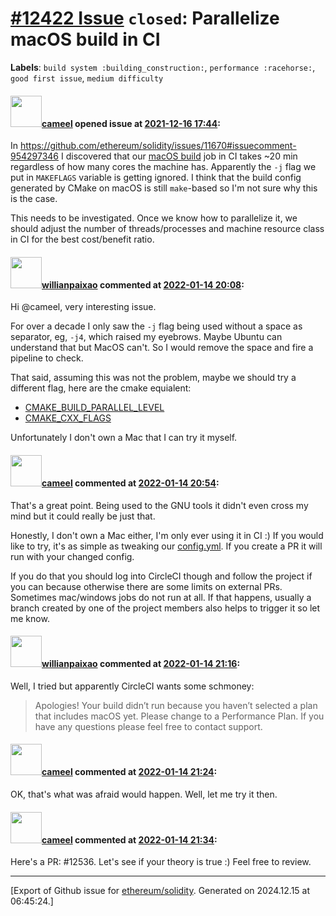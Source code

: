 # [\#12422 Issue](https://github.com/ethereum/solidity/issues/12422) `closed`: Parallelize macOS build in CI
**Labels**: `build system :building_construction:`, `performance :racehorse:`, `good first issue`, `medium difficulty`


#### <img src="https://avatars.githubusercontent.com/u/137030?v=4" width="50">[cameel](https://github.com/cameel) opened issue at [2021-12-16 17:44](https://github.com/ethereum/solidity/issues/12422):

In https://github.com/ethereum/solidity/issues/11670#issuecomment-954297346 I discovered that our [macOS build](https://github.com/ethereum/solidity/blob/v0.8.10/.circleci/config.yml#L673-L707) job in CI takes ~20 min regardless of how many cores the machine has. Apparently the `-j` flag we put in `MAKEFLAGS` variable is getting ignored. I think that the build config generated by CMake on macOS is still `make`-based so I'm not sure why this is the case.

This needs to be investigated. Once we know how to parallelize it, we should adjust the number of threads/processes and machine resource class in CI for the best cost/benefit ratio.

#### <img src="https://avatars.githubusercontent.com/u/201236?u=efb457efc42d282fcc992c65d3c48a343cc49d27&v=4" width="50">[willianpaixao](https://github.com/willianpaixao) commented at [2022-01-14 20:08](https://github.com/ethereum/solidity/issues/12422#issuecomment-1013440753):

Hi @cameel, very interesting issue.

For over a decade I only saw the `-j` flag being used without a space as separator, eg, `-j4`, which raised my eyebrows. Maybe Ubuntu can understand that but MacOS can't. So I would remove the space and fire a pipeline to check.

That said, assuming this was not the problem, maybe we should try a different flag, here are the cmake equialent:

- [CMAKE_BUILD_PARALLEL_LEVEL](https://cmake.org/cmake/help/latest/envvar/CMAKE_BUILD_PARALLEL_LEVEL.html#envvar:CMAKE_BUILD_PARALLEL_LEVEL)
- [CMAKE_CXX_FLAGS](https://cmake.org/cmake/help/latest/variable/CMAKE_LANG_FLAGS.html#variable:CMAKE_%3CLANG%3E_FLAGS)

Unfortunately I don't own a Mac that I can try it myself.

#### <img src="https://avatars.githubusercontent.com/u/137030?v=4" width="50">[cameel](https://github.com/cameel) commented at [2022-01-14 20:54](https://github.com/ethereum/solidity/issues/12422#issuecomment-1013467205):

That's a great point. Being used to the GNU tools it didn't even cross my mind but it could really be just that.

Honestly, I don't own a Mac either, I'm only ever using it in CI :) If you would like to try, it's as simple as tweaking our [config.yml](https://github.com/ethereum/solidity/blob/develop/.circleci/config.yml). If you create a PR it will run with your changed config.

If you do that you should log into CircleCI though and follow the project if you can because otherwise there are some limits on external PRs. Sometimes mac/windows jobs do not run at all. If that happens, usually a branch created by one of the project members also helps to trigger it so let me know.

#### <img src="https://avatars.githubusercontent.com/u/201236?u=efb457efc42d282fcc992c65d3c48a343cc49d27&v=4" width="50">[willianpaixao](https://github.com/willianpaixao) commented at [2022-01-14 21:16](https://github.com/ethereum/solidity/issues/12422#issuecomment-1013478923):

Well, I tried but apparently CircleCI wants some schmoney:

> Apologies! Your build didn’t run because you haven’t selected a plan that includes macOS yet. Please change to a Performance Plan. If you have any questions please feel free to contact support.

#### <img src="https://avatars.githubusercontent.com/u/137030?v=4" width="50">[cameel](https://github.com/cameel) commented at [2022-01-14 21:24](https://github.com/ethereum/solidity/issues/12422#issuecomment-1013483628):

OK, that's what was afraid would happen. Well, let me try it then.

#### <img src="https://avatars.githubusercontent.com/u/137030?v=4" width="50">[cameel](https://github.com/cameel) commented at [2022-01-14 21:34](https://github.com/ethereum/solidity/issues/12422#issuecomment-1013489151):

Here's a PR: #12536. Let's see if your theory is true :) Feel free to review.


-------------------------------------------------------------------------------



[Export of Github issue for [ethereum/solidity](https://github.com/ethereum/solidity). Generated on 2024.12.15 at 06:45:24.]
